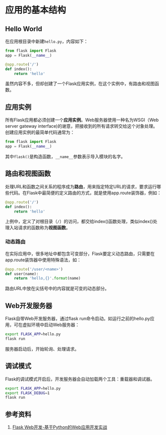 # 应用的基本结构

## Hello World

在应用根目录中新建`hello.py`，内容如下：

```python
from flask import Flask
app = Flask(__name__)

@app.route('/')
def index():
    return 'hello'
```

虽然内容不多，但却创建了一个Flask应用实例，在这个实例中，有路由和视图函数。

## 应用实例

所有Flask应用都必须创建一个**应用实例**。Web服务器使用一种名为WSGI（Web server gateway interface)的谢意，把接收到的所有请求转交给这个对象处理。创建应用实例的最简单代码通常为：

```python
from flask import Flask
app = Flask(__name__)
```

其中`flask()`是构造函数，`__name__`参数表示导入模块的名字。

## 路由和视图函数

处理URL和函数之间关系的程序成为**路由**，用来指定特定URL的请求，要求运行哪些代码。在Flask中最简便的定义路由的方式，就是使用app.route装饰器，例如：

```python
@app.route('/')
def index():
    return 'hello'
```

上例中，定义了对根目录（`/`）的访问，都交给index()函数处理，类似index()处理入站请求的函数称为**视图函数**。

### 动态路由

在实际应用中，很多地址中都包含可变部分，Flask要定义动态路由，只需要在app.route装饰器中使用特殊语法，如：

```python
@app.route('/user/<name>')
def user(name):
    return 'hello,{}'.format(name)
```

路由URL中放在尖括号中的内容就是可变的动态部分。

## Web开发服务器

Flask自带Web开发服务器，通过flask run命令启动。如运行之前的hello.py应用，可在虚拟环境中启动Web服务器：

```bash
export FLASK_APP=hello.py
flask run
```

服务器启动后，开始轮询、处理请求。

## 调试模式

Flask的调试模式开启后，开发服务器会自动加载两个工具：重载器和调试器。

```bash
export FLASK_APP=hello.py
export FLASK_DEBUG=1
flask run
```

## 参考资料

1. [Flask Web开发-基于Python的Web应用开发实战](https://www.amazon.cn/dp/B07GRV89VL/ref=sr_1_1?s=books&ie=UTF8&qid=1540221653&sr=1-1&keywords=flask+web%E5%BC%80%E5%8F%91+%E7%AC%AC2%E7%89%88)
